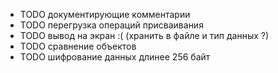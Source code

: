 - TODO документирующие комментарии
- TODO перегрузка операций присваивания
- TODO вывод на экран :( (хранить в файле и тип данных ?)
- TODO сравнение объектов
- TODO шифрование данных длинее 256 байт
